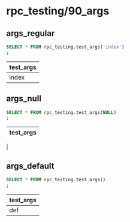 #  rpc_testing/90_args
## args_regular

```sql
SELECT * FROM rpc_testing.test_args('index')
;
```
|test_args 
|----------
|index

## args_null

```sql
SELECT * FROM rpc_testing.test_args(NULL)
;
```
|test_args 
|----------
|

## args_default

```sql
SELECT * FROM rpc_testing.test_args()
;
```
|test_args 
|----------
|def

